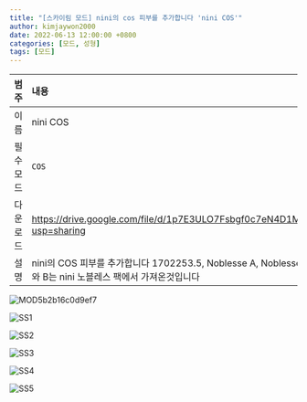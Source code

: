 ```yaml
---
title: "[스카이림 모드] nini의 cos 피부를 추가합니다 'nini COS'"
author: kimjaywon2000
date: 2022-06-13 12:00:00 +0800
categories: [모드, 성형]
tags: [모드]
---
```


| 범주             | 내용            |
|:----------------|:---------------|
| 이름             | nini COS  |
| 필수 모드         | `COS`              |
| 다운로드          | <https://drive.google.com/file/d/1p7E3ULO7Fsbgf0c7eN4D1Mm4k2gpzhLf/view?usp=sharing> |
| 설명             | nini의 COS 피부를 추가합니다 1702253.5, Noblesse A, Noblesse B 버전이 있습니다 A와 B는 nini 노블레스 팩에서 가져온것입니다 |

![MOD5b2b16c0d9ef7](https://user-images.githubusercontent.com/76558033/173470553-c5029c27-5991-4eff-b534-913ed9bb8376.jpg)

![SS1](https://user-images.githubusercontent.com/76558033/173470569-cc8c8810-d036-468f-aa63-278950343fe3.png)

![SS2](https://user-images.githubusercontent.com/76558033/173470579-5489267b-edb0-4b21-b175-ed522502eb3b.png)

![SS3](https://user-images.githubusercontent.com/76558033/173470593-7bfcfc64-7402-4b72-b684-edd43cc4b360.png)

![SS4](https://user-images.githubusercontent.com/76558033/173470610-97311652-642d-4f90-83db-b4af7c1ddef8.png)

![SS5](https://user-images.githubusercontent.com/76558033/173470622-6eea903a-1e05-4ae7-8917-00a5a3dcfcde.png)
